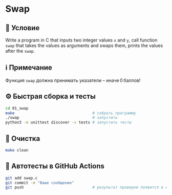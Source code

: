 # Swap

## 📝 Условие
Write a program in C that inputs two integer values `x` and `y`, call function `swap` that takes the values as arguments and swaps them, prints the values after the `swap`.

## ℹ️ Примечание
Функция `swap` должна принимать указатели&nbsp;&ndash;&nbsp;иначе 0 баллов!

## ⚙️ Быстрая сборка и тесты
```bash
cd 01_swap
make                                  # собрать программу
./swap                                # запустить
python3 -m unittest discover -v tests # запустить тесты
```

## 🧹 Очистка
```bash
make clean
```

## 🚀 Автотесты в GitHub Actions
```bash
git add swap.c
git commit -m "Ваше сообщение"
git push                              # результат проверки появится в Actions ✅
```

